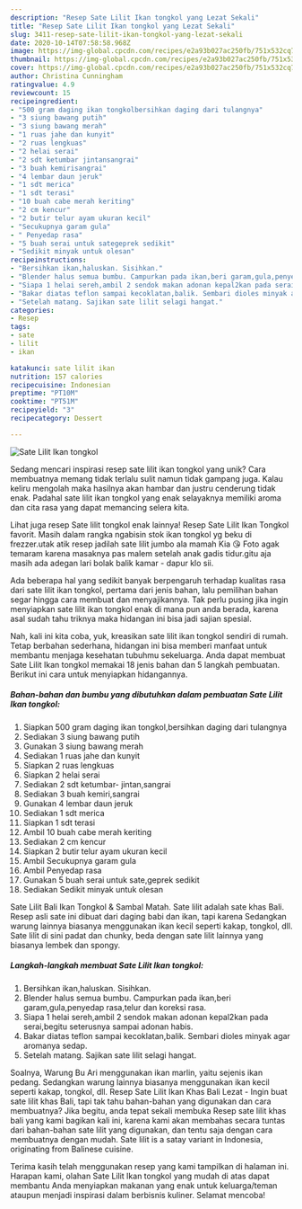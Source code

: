 ```yaml
---
description: "Resep Sate Lilit Ikan tongkol yang Lezat Sekali"
title: "Resep Sate Lilit Ikan tongkol yang Lezat Sekali"
slug: 3411-resep-sate-lilit-ikan-tongkol-yang-lezat-sekali
date: 2020-10-14T07:58:58.968Z
image: https://img-global.cpcdn.com/recipes/e2a93b027ac250fb/751x532cq70/sate-lilit-ikan-tongkol-foto-resep-utama.jpg
thumbnail: https://img-global.cpcdn.com/recipes/e2a93b027ac250fb/751x532cq70/sate-lilit-ikan-tongkol-foto-resep-utama.jpg
cover: https://img-global.cpcdn.com/recipes/e2a93b027ac250fb/751x532cq70/sate-lilit-ikan-tongkol-foto-resep-utama.jpg
author: Christina Cunningham
ratingvalue: 4.9
reviewcount: 15
recipeingredient:
- "500 gram daging ikan tongkolbersihkan daging dari tulangnya"
- "3 siung bawang putih"
- "3 siung bawang merah"
- "1 ruas jahe dan kunyit"
- "2 ruas lengkuas"
- "2 helai serai"
- "2 sdt ketumbar jintansangrai"
- "3 buah kemirisangrai"
- "4 lembar daun jeruk"
- "1 sdt merica"
- "1 sdt terasi"
- "10 buah cabe merah keriting"
- "2 cm kencur"
- "2 butir telur ayam ukuran kecil"
- "Secukupnya garam gula"
- " Penyedap rasa"
- "5 buah serai untuk sategeprek sedikit"
- "Sedikit minyak untuk olesan"
recipeinstructions:
- "Bersihkan ikan,haluskan. Sisihkan."
- "Blender halus semua bumbu. Campurkan pada ikan,beri garam,gula,penyedap rasa,telur dan koreksi rasa."
- "Siapa 1 helai sereh,ambil 2 sendok makan adonan kepal2kan pada serai,begitu seterusnya sampai adonan habis."
- "Bakar diatas teflon sampai kecoklatan,balik. Sembari dioles minyak agar aromanya sedap."
- "Setelah matang. Sajikan sate lilit selagi hangat."
categories:
- Resep
tags:
- sate
- lilit
- ikan

katakunci: sate lilit ikan 
nutrition: 157 calories
recipecuisine: Indonesian
preptime: "PT10M"
cooktime: "PT51M"
recipeyield: "3"
recipecategory: Dessert

---
```



![Sate Lilit Ikan tongkol](https://img-global.cpcdn.com/recipes/e2a93b027ac250fb/751x532cq70/sate-lilit-ikan-tongkol-foto-resep-utama.jpg)

Sedang mencari inspirasi resep sate lilit ikan tongkol yang unik? Cara membuatnya memang tidak terlalu sulit namun tidak gampang juga. Kalau keliru mengolah maka hasilnya akan hambar dan justru cenderung tidak enak. Padahal sate lilit ikan tongkol yang enak selayaknya memiliki aroma dan cita rasa yang dapat memancing selera kita.

Lihat juga resep Sate lilit tongkol enak lainnya! Resep Sate Lilit Ikan Tongkol favorit. Masih dalam rangka ngabisin stok ikan tongkol yg beku di frezzer.utak atik resep jadilah sate lilit jumbo ala mamah Kia 😘 Foto agak temaram karena masaknya pas malem setelah anak gadis tidur.gitu aja masih ada adegan lari bolak balik kamar - dapur klo sii.

Ada beberapa hal yang sedikit banyak berpengaruh terhadap kualitas rasa dari sate lilit ikan tongkol, pertama dari jenis bahan, lalu pemilihan bahan segar hingga cara membuat dan menyajikannya. Tak perlu pusing jika ingin menyiapkan sate lilit ikan tongkol enak di mana pun anda berada, karena asal sudah tahu triknya maka hidangan ini bisa jadi sajian spesial.


Nah, kali ini kita coba, yuk, kreasikan sate lilit ikan tongkol sendiri di rumah. Tetap berbahan sederhana, hidangan ini bisa memberi manfaat untuk membantu menjaga kesehatan tubuhmu sekeluarga. Anda dapat membuat Sate Lilit Ikan tongkol memakai 18 jenis bahan dan 5 langkah pembuatan. Berikut ini cara untuk menyiapkan hidangannya.

<!--inarticleads1-->

##### Bahan-bahan dan bumbu yang dibutuhkan dalam pembuatan Sate Lilit Ikan tongkol:

1. Siapkan 500 gram daging ikan tongkol,bersihkan daging dari tulangnya
1. Sediakan 3 siung bawang putih
1. Gunakan 3 siung bawang merah
1. Sediakan 1 ruas jahe dan kunyit
1. Siapkan 2 ruas lengkuas
1. Siapkan 2 helai serai
1. Sediakan 2 sdt ketumbar- jintan,sangrai
1. Sediakan 3 buah kemiri,sangrai
1. Gunakan 4 lembar daun jeruk
1. Sediakan 1 sdt merica
1. Siapkan 1 sdt terasi
1. Ambil 10 buah cabe merah keriting
1. Sediakan 2 cm kencur
1. Siapkan 2 butir telur ayam ukuran kecil
1. Ambil Secukupnya garam gula
1. Ambil  Penyedap rasa
1. Gunakan 5 buah serai untuk sate,geprek sedikit
1. Sediakan Sedikit minyak untuk olesan


Sate Lilit Bali Ikan Tongkol &amp; Sambal Matah. Sate lilit adalah sate khas Bali. Resep asli sate ini dibuat dari daging babi dan ikan, tapi karena Sedangkan warung lainnya biasanya menggunakan ikan kecil seperti kakap, tongkol, dll. Sate lilit di sini padat dan chunky, beda dengan sate lilit lainnya yang biasanya lembek dan spongy. 

<!--inarticleads2-->

##### Langkah-langkah membuat Sate Lilit Ikan tongkol:

1. Bersihkan ikan,haluskan. Sisihkan.
1. Blender halus semua bumbu. Campurkan pada ikan,beri garam,gula,penyedap rasa,telur dan koreksi rasa.
1. Siapa 1 helai sereh,ambil 2 sendok makan adonan kepal2kan pada serai,begitu seterusnya sampai adonan habis.
1. Bakar diatas teflon sampai kecoklatan,balik. Sembari dioles minyak agar aromanya sedap.
1. Setelah matang. Sajikan sate lilit selagi hangat.


Soalnya, Warung Bu Ari menggunakan ikan marlin, yaitu sejenis ikan pedang. Sedangkan warung lainnya biasanya menggunakan ikan kecil seperti kakap, tongkol, dll. Resep Sate Lilit Ikan Khas Bali Lezat - Ingin buat sate lilit khas Bali, tapi tak tahu bahan-bahan yang digunakan dan cara membuatnya? Jika begitu, anda tepat sekali membuka Resep sate lilit khas bali yang kami bagikan kali ini, karena kami akan membahas secara tuntas dari bahan-bahan sate lilit yang digunakan, dan tentu saja dengan cara membuatnya dengan mudah. Sate lilit is a satay variant in Indonesia, originating from Balinese cuisine. 

Terima kasih telah menggunakan resep yang kami tampilkan di halaman ini. Harapan kami, olahan Sate Lilit Ikan tongkol yang mudah di atas dapat membantu Anda menyiapkan makanan yang enak untuk keluarga/teman ataupun menjadi inspirasi dalam berbisnis kuliner. Selamat mencoba!
